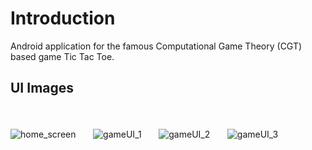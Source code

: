 # Introduction
Android application for the famous Computational Game Theory (CGT) based game Tic Tac Toe.
## UI Images
<br><br>
<img src="https://github.com/omkolte17/diploma_projects/blob/main/tic-tac-toe/UI/home_screen.png?raw=true" alt="home_screen" align="center"></img> &nbsp;&nbsp;&nbsp;&nbsp;&nbsp;
<img src="https://github.com/omkolte17/diploma_projects/blob/main/tic-tac-toe/UI/gameUI_1.png?raw=true" alt="gameUI_1" align="center"></img> &nbsp;&nbsp;&nbsp;&nbsp;&nbsp;
<img src="https://github.com/omkolte17/diploma_projects/blob/main/tic-tac-toe/UI/gameUI_2.png?raw=true" alt="gameUI_2" align="center"></img> &nbsp;&nbsp;&nbsp;&nbsp;&nbsp;
<img src="https://github.com/omkolte17/diploma_projects/blob/main/tic-tac-toe/UI/gameUI_3.png?raw=true" alt="gameUI_3" align="center"></img>
